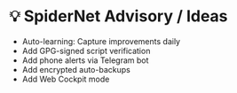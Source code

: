 # 💡 SpiderNet Advisory / Ideas

- Auto-learning: Capture improvements daily
- Add GPG-signed script verification
- Add phone alerts via Telegram bot
- Add encrypted auto-backups
- Add Web Cockpit mode
